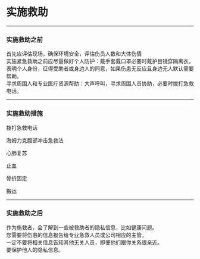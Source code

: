 # 实施救助

---

### 实施救助之前

首先应评估现场，确保环境安全，评估伤员人数和大体伤情  
实施紧急救助之前应尽量做好个人防护：戴手套戴口罩必要时戴护目镜穿隔离衣。  
表明个人身份，征得受助者或身边人的同意，如果伤患无反应且身边无人默认需要帮助。  
寻求周围人和专业医疗资源帮助：大声呼叫，寻求周围人员协助，必要时拨打急救电话。

---

### 实施救助措施

拨打急救电话

海姆力克腹部冲击急救法

心肺复苏

止血

骨折固定

搬运

---

### 实施救助之后

作为施救者，会了解到一些被救助者的隐私信息，比如健康问题。  
您需要将伤患的信息报告给专业急救人员或公司相应的主管，  
一定不要将相关信息告知其他无关人员，即便他们跟你关系很亲近。  
要保护他人的隐私信息。


